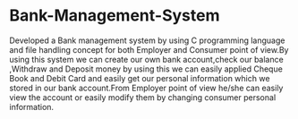 # Bank-Management-System
Developed a Bank management system by using C programming language and file handling concept for both Employer and Consumer point of view.By using this system we can create our own bank account,check our balance ,Withdraw and Deposit money by using this we can easily applied Cheque Book and Debit Card and easily get our personal information which we stored in our bank account.From Employer point of view he/she can easily view the account or easily modify them by changing consumer personal information.
